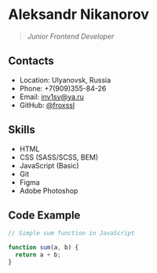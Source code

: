 # Aleksandr Nikanorov

> _Junior Frontend Developer_

## Contacts

- Location: Ulyanovsk, Russia
- Phone: +7(909)355-84-26
- Email: <inv1sy@ya.ru>
- GitHub: [@froxssl](https://github.com/froxssl)

## Skills

- HTML
- CSS (SASS/SCSS, BEM)
- JavaScript (Basic)
- Git
- Figma
- Adobe Photoshop

## Code Example

```js
// Simple sum function in JavaScript

function sum(a, b) {
  return a + b;
}
```
